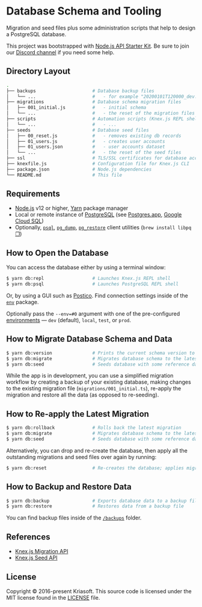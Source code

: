 # Database Schema and Tooling

Migration and seed files plus some administration scripts that help to design
a PostgreSQL database.

This project was bootstrapped with [Node.js API Starter Kit](https://github.com/kriasoft/nodejs-api-starter).
Be sure to join our [Discord channel](https://discord.com/invite/bSsv7XM) if you
need some help.

## Directory Layout

```bash
.
├── backups                     # Database backup files
│   └── ...                     #   - for example "20200101T120000_dev.sql"
├── migrations                  # Database schema migration files
│   ├── 001_initial.js          #   - initial schema
│   └── ...                     #   - the reset of the migration files
├── scripts                     # Automation scripts (Knex.js REPL shell, etc.)
│   └── ...                     #   - ...
├── seeds                       # Database seed files
│   ├── 00_reset.js             #   - removes existing db records
│   ├── 01_users.js             #   - creates user accounts
│   ├── 01_users.json           #   - user accounts dataset
│   └── ...                     #   - the reset of the seed files
├── ssl                         # TLS/SSL certificates for database access
├── knexfile.js                 # Configuration file for Knex.js CLI
├── package.json                # Node.js dependencies
└── README.md                   # This file
```

## Requirements

- [Node.js](https://nodejs.org/) v12 or higher, [Yarn](https://yarnpkg.com/) package manager
- Local or remote instance of [PostgreSQL](https://www.postgresql.org/) (see [Postgres.app](https://postgresapp.com/), [Google Cloud SQL](https://cloud.google.com/sql))
- Optionally, [`psql`](https://www.postgresql.org/docs/current/app-psql.html), [`pg_dump`](https://www.postgresql.org/docs/current/app-pgdump.html), [`pg_restore`](https://www.postgresql.org/docs/current/app-pgrestore.html) client utilities (`brew install libpq` [❐](https://stackoverflow.com/a/49689589/82686))

## How to Open the Database

You can access the database either by using a terminal window:

```bash
$ yarn db:repl                  # Launches Knex.js REPL shell
$ yarn db:psql                  # Launches PostgreSQL REPL shell
```

Or, by using a GUI such as [Postico](https://eggerapps.at/postico/). Find
connection settings inside of the [`env`](../env) package.

Optionally pass the `--env=#0` argument with one of the pre-configured
[environments](../env) — `dev` (default), `local`, `test`, or `prod`.

## How to Migrate Database Schema and Data

```bash
$ yarn db:version               # Prints the current schema version to the console
$ yarn db:migrate               # Migrates database schema to the latest version
$ yarn db:seed                  # Seeds database with some reference data
```

While the app is in development, you can use a simplified migration workflow by
creating a backup of your existing database, making changes to the existing
migration file (`migrations/001_initial.ts`), re-apply the migration and restore
all the data (as opposed to re-seeding).

## How to Re-apply the Latest Migration

```bash
$ yarn db:rollback              # Rolls back the latest migration
$ yarn db:migrate               # Migrates database schema to the latest version
$ yarn db:seed                  # Seeds database with some reference data
```

Alternatively, you can drop and re-create the database, then apply all the
outstanding migrations and seed files over again by running:

```bash
$ yarn db:reset                 # Re-creates the database; applies migrations and seeds
```

## How to Backup and Restore Data

```bash
$ yarn db:backup                # Exports database data to a backup file
$ yarn db:restore               # Restores data from a backup file
```

You can find backup files inside of the [`/backups`](./backups) folder.

## References

- [Knex.js Migration API](https://knexjs.org/#Migrations-API)
- [Knex.js Seed API](https://knexjs.org/#Seeds-API)

## License

Copyright © 2016-present Kriasoft. This source code is licensed under the MIT license found in the
[LICENSE](https://github.com/kriasoft/nodejs-api-starter/blob/master/LICENSE) file.
